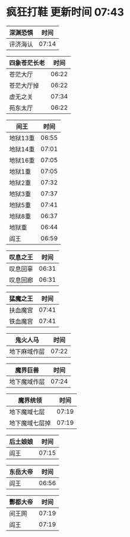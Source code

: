 # 疯狂打鞋 更新时间 07:43

| 深渊恐惧   | 时间    |
|--------|-------|
| 评济海认 | 07:14 |

| 四象苍茫长老   | 时间    |
|--------|-------|
| 苍茫大厅 | 06:22 |
| 苍茫大厅掉 | 06:22 |
| 虚无之关 | 07:34 |
| 苑东太厅 | 06:22 |

| 间王   | 时间    |
|--------|-------|
| 地狱13重 | 06:55 |
| 地狱14重 | 07:01 |
| 地狱16重 | 07:05 |
| 地狱1重 | 07:05 |
| 地狱2重 | 07:32 |
| 地狱3重 | 07:37 |
| 地狱5重 | 07:41 |
| 地狱8重 | 06:37 |
| 地狱重 | 06:44 |
| 阎王 | 06:59 |

| 叹息之王   | 时间    |
|--------|-------|
| 叹息回辜 | 06:31 |
| 叹息回廊 | 06:31 |

| 猛魔之王   | 时间    |
|--------|-------|
| 扶血魔宫 | 07:41 |
| 铁血魔宫 | 07:41 |

| 鬼火人马   | 时间    |
|--------|-------|
| 地下麻域作层 | 07:22 |

| 魔界巨兽   | 时间    |
|--------|-------|
| 地下魔域作层 | 07:24 |

| 魔界统领   | 时间    |
|--------|-------|
| 地下魔域七层 | 07:19 |
| 地下魔域七层掉 | 07:19 |

| 后土娘娘   | 时间    |
|--------|-------|
| 阎王 | 07:15 |

| 东岳大帝   | 时间    |
|--------|-------|
| 阎王 | 06:56 |

| 酆都大帝   | 时间    |
|--------|-------|
| 间王网 | 07:19 |
| 阎王 | 07:19 |